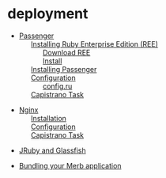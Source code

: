 # deployment

 <ul class='toc'><li><a href='/it/deployment/passenger'>Passenger</a><ul style='list-style: none;'><li><a href='/it/deployment/passenger#installing_ruby_enterprise_edition_ree'>Installing Ruby Enterprise Edition (REE)</a><ul style='list-style: none;'><li><a href='/it/deployment/passenger#download_ree'>Download REE</a></li><li><a href='/it/deployment/passenger#install'>Install</a></li></ul></li><li><a href='/it/deployment/passenger#installing_passenger'>Installing Passenger</a></li><li><a href='/it/deployment/passenger#configuration'>Configuration</a><ul style='list-style: none;'><li><a href='/it/deployment/passenger#configru'>config.ru</a></li></ul></li><li><a href='/it/deployment/passenger#capistrano_task'>Capistrano Task</a></li></ul></li></ul>

<ul class='toc'><li><a href='/it/deployment/nginx'>Nginx</a><ul style='list-style: none;'><li><a href='/it/deployment/nginx#installation'>Installation</a></li><li><a href='/it/deployment/nginx#configuration'>Configuration</a></li><li><a href='/it/deployment/nginx#capistrano_task'>Capistrano Task</a></li></ul></li></ul>

<ul class='toc'><li><a href='/it/deployment/jruby'>JRuby and Glassfish</a></li></ul>

<ul class='toc'><li><a href='/it/deployment/bundle'>Bundling your Merb application</a></li></ul> 